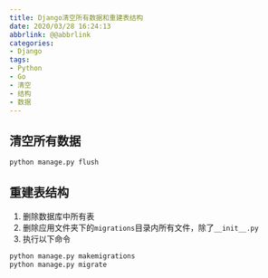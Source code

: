 ```yaml
---
title: Django清空所有数据和重建表结构
date: 2020/03/28 16:24:13
abbrlink: @@abbrlink
categories:
- Django
tags:
- Python
- Go
- 清空
- 结构
- 数据
---
```

## 清空所有数据
```bash
python manage.py flush
```


## 重建表结构
1. 删除数据库中所有表
2. 删除应用文件夹下的`migrations`目录内所有文件，除了`__init__.py`
3. 执行以下命令
```bash
python manage.py makemigrations
python manage.py migrate
```


